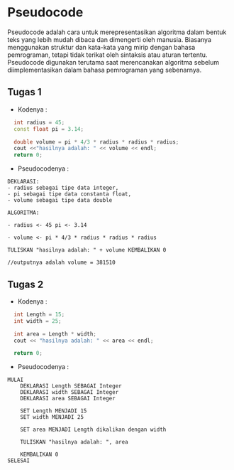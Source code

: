 # Pseudocode

Pseudocode adalah cara untuk merepresentasikan algoritma dalam bentuk teks yang lebih mudah dibaca dan dimengerti oleh manusia. Biasanya menggunakan struktur dan kata-kata yang mirip dengan bahasa pemrograman, tetapi tidak terikat oleh sintaksis atau aturan tertentu. Pseudocode digunakan terutama saat merencanakan algoritma sebelum diimplementasikan dalam bahasa pemrograman yang sebenarnya.

## Tugas 1

- Kodenya :

```c++
  int radius = 45;
  const float pi = 3.14;

  double volume = pi * 4/3 * radius * radius * radius;
  cout <<"hasilnya adalah: " << volume << endl;
  return 0;
```

- Pseudocodenya :

```text
DEKLARASI: 
- radius sebagai tipe data integer, 
- pi sebagai tipe data constanta float, 
- volume sebagai tipe data double

ALGORITMA: 

- radius <- 45 pi <- 3.14

- volume <- pi * 4/3 * radius * radius * radius

TULISKAN "hasilnya adalah: " + volume KEMBALIKAN 0

//outputnya adalah volume = 381510
```

## Tugas 2

- Kodenya :

```c++
  int Length = 15;
  int width = 25;

  int area = Length * width;
  cout << "hasilnya adalah: " << area << endl;

  return 0;
```

- Pseudocodenya :

```text
MULAI
    DEKLARASI Length SEBAGAI Integer
    DEKLARASI width SEBAGAI Integer
    DEKLARASI area SEBAGAI Integer

    SET Length MENJADI 15
    SET width MENJADI 25

    SET area MENJADI Length dikalikan dengan width

    TULISKAN "hasilnya adalah: ", area

    KEMBALIKAN 0
SELESAI

```
